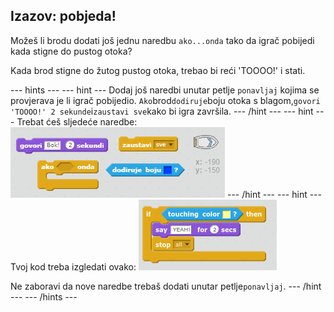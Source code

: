 ## Izazov: pobjeda!

Možeš li brodu dodati još jednu naredbu `ako...onda` tako da igrač pobijedi kada stigne do pustog otoka?

Kada brod stigne do žutog pustog otoka, trebao bi reći 'TOOOO!' i stati.

\--- hints \--- \--- hint \--- Dodaj još naredbi unutar petlje `ponavljaj` kojima se provjerava je li igrač pobijedio. `Ako`brod`dodiruje`boju otoka s blagom,`govori 'TOOOO!' 2 sekunde`i`zaustavi sve`kako bi igra završila. \--- /hint \--- \--- hint \--- Trebat ćeš sljedeće naredbe: ![screenshot](images/boat-win-blocks.png) \--- /hint \--- \--- hint \--- Tvoj kod treba izgledati ovako: ![screenshot](images/boat-win-code.png)

Ne zaboravi da nove naredbe trebaš dodati unutar petlje`ponavljaj`. \--- /hint \--- \--- /hints \---